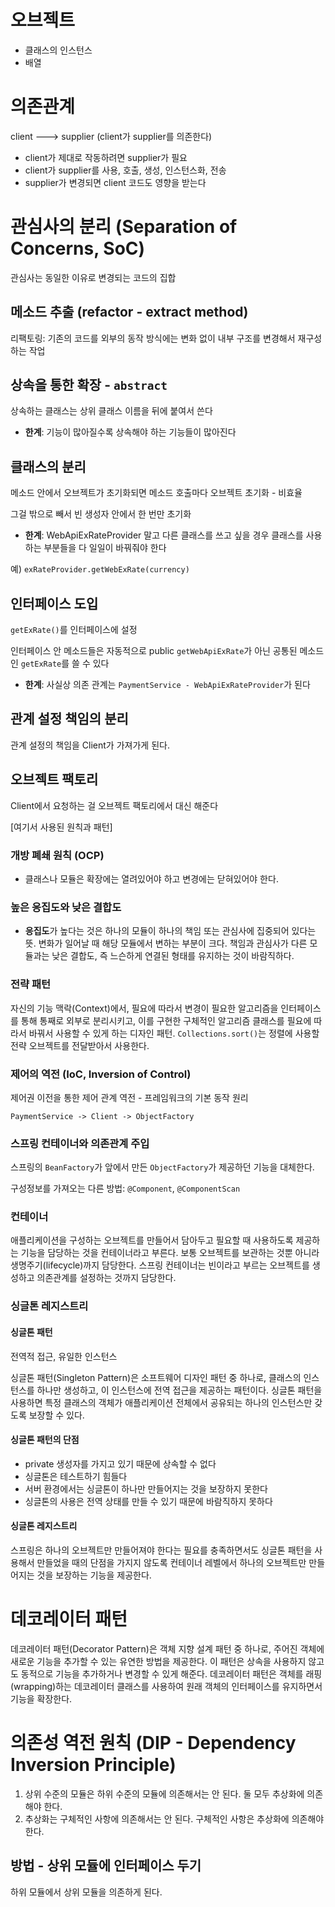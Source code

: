 # 오브젝트

- 클래스의 인스턴스
- 배열

# 의존관계

client ---> supplier (client가 supplier를 의존한다)
- client가 제대로 작동하려면 supplier가 필요
- client가 supplier를 사용, 호출, 생성, 인스턴스화, 전송
- supplier가 변경되면 client 코드도 영향을 받는다

# 관심사의 분리 (Separation of Concerns, SoC)

관심사는 동일한 이유로 변경되는 코드의 집합

## 메소드 추출 (refactor - extract method)
리팩토링: 기존의 코드를 외부의 동작 방식에는 변화 없이 내부 구조를 변경해서 재구성하는 작업

## 상속을 통한 확장 - `abstract`
상속하는 클래스는 상위 클래스 이름을 뒤에 붙여서 쓴다

- **한계**: 기능이 많아질수록 상속해야 하는 기능들이 많아진다

## 클래스의 분리
메소드 안에서 오브젝트가 초기화되면 메소드 호출마다 오브젝트 초기화 - 비효율

그걸 밖으로 빼서 빈 생성자 안에서 한 번만 초기화
- **한계**: WebApiExRateProvider 말고 다른 클래스를 쓰고 싶을 경우 클래스를 사용하는 부분들을 다 일일이 바꿔줘야 한다

예) `exRateProvider.getWebExRate(currency)`

## 인터페이스 도입
`getExRate()`를 인터페이스에 설정

인터페이스 안 메소드들은 자동적으로 public 
`getWebApiExRate`가 아닌 공통된 메소드인 `getExRate`를 쓸 수 있다

- **한계**: 사실상 의존 관계는 `PaymentService - WebApiExRateProvider`가 된다

## 관계 설정 책임의 분리
관계 설정의 책임을 Client가 가져가게 된다. 

## 오브젝트 팩토리
Client에서 요청하는 걸 오브젝트 팩토리에서 대신 해준다

[여기서 사용된 원칙과 패턴]

### 개방 폐쇄 원칙 (OCP)
- 클래스나 모듈은 확장에는 열려있어야 하고 변경에는 닫혀있어야 한다. 

### 높은 응집도와 낮은 결합도
- **응집도**가 높다는 것은 하나의 모듈이 하나의 책임 또는 관심사에 집중되어 있다는 뜻. 변화가 일어날 때 해당 모듈에서 변하는 부분이 크다. 책임과 관심사가 다른 모듈과는 낮은 결합도, 즉 느슨하게 연결된 형태를 유지하는 것이 바람직하다.

### 전략 패턴
자신의 기능 맥락(Context)에서, 필요에 따라서 변경이 필요한 알고리즘을 인터페이스를 통해 통째로 외부로 분리시키고, 이를 구현한 구체적인 알고리즘 클래스를 필요에 따라서 바꿔서 사용할 수 있게 하는 디자인 패턴. `Collections.sort()`는 정렬에 사용할 전략 오브젝트를 전달받아서 사용한다.

### 제어의 역전 (IoC, Inversion of Control)
제어권 이전을 통한 제어 관계 역전 - 프레임워크의 기본 동작 원리

`PaymentService -> Client -> ObjectFactory`

### 스프링 컨테이너와 의존관계 주입
스프링의 `BeanFactory`가 앞에서 만든 `ObjectFactory`가 제공하던 기능을 대체한다. 

구성정보를 가져오는 다른 방법: `@Component`, `@ComponentScan`

### 컨테이너
애플리케이션을 구성하는 오브젝트를 만들어서 담아두고 필요할 때 사용하도록 제공하는 기능을 담당하는 것을 컨테이너라고 부른다. 보통 오브젝트를 보관하는 것뿐 아니라 생명주기(lifecycle)까지 담당한다. 스프링 컨테이너는 빈이라고 부르는 오브젝트를 생성하고 의존관계를 설정하는 것까지 담당한다.

### 싱글톤 레지스트리

#### 싱글톤 패턴
전역적 접근, 유일한 인스턴스

싱글톤 패턴(Singleton Pattern)은 소프트웨어 디자인 패턴 중 하나로, 클래스의 인스턴스를 하나만 생성하고, 이 인스턴스에 전역 접근을 제공하는 패턴이다. 싱글톤 패턴을 사용하면 특정 클래스의 객체가 애플리케이션 전체에서 공유되는 하나의 인스턴스만 갖도록 보장할 수 있다.

#### 싱글톤 패턴의 단점
- private 생성자를 가지고 있기 때문에 상속할 수 없다
- 싱글톤은 테스트하기 힘들다
- 서버 환경에서는 싱글톤이 하나만 만들어지는 것을 보장하지 못한다
- 싱글톤의 사용은 전역 상태를 만들 수 있기 때문에 바람직하지 못하다

#### 싱글톤 레지스트리
스프링은 하나의 오브젝트만 만들어져야 한다는 필요를 충족하면서도 싱글톤 패턴을 사용해서 만들었을 때의 단점을 가지지 않도록 컨테이너 레벨에서 하나의 오브젝트만 만들어지는 것을 보장하는 기능을 제공한다.

# 데코레이터 패턴
데코레이터 패턴(Decorator Pattern)은 객체 지향 설계 패턴 중 하나로, 주어진 객체에 새로운 기능을 추가할 수 있는 유연한 방법을 제공한다. 이 패턴은 상속을 사용하지 않고도 동적으로 기능을 추가하거나 변경할 수 있게 해준다. 데코레이터 패턴은 객체를 래핑(wrapping)하는 데코레이터 클래스를 사용하여 원래 객체의 인터페이스를 유지하면서 기능을 확장한다.

# 의존성 역전 원칙 (DIP - Dependency Inversion Principle)
1. 상위 수준의 모듈은 하위 수준의 모듈에 의존해서는 안 된다. 둘 모두 추상화에 의존해야 한다.
2. 추상화는 구체적인 사항에 의존해서는 안 된다. 구체적인 사항은 추상화에 의존해야 한다.

## 방법 - 상위 모듈에 인터페이스 두기
하위 모듈에서 상위 모듈을 의존하게 된다.



